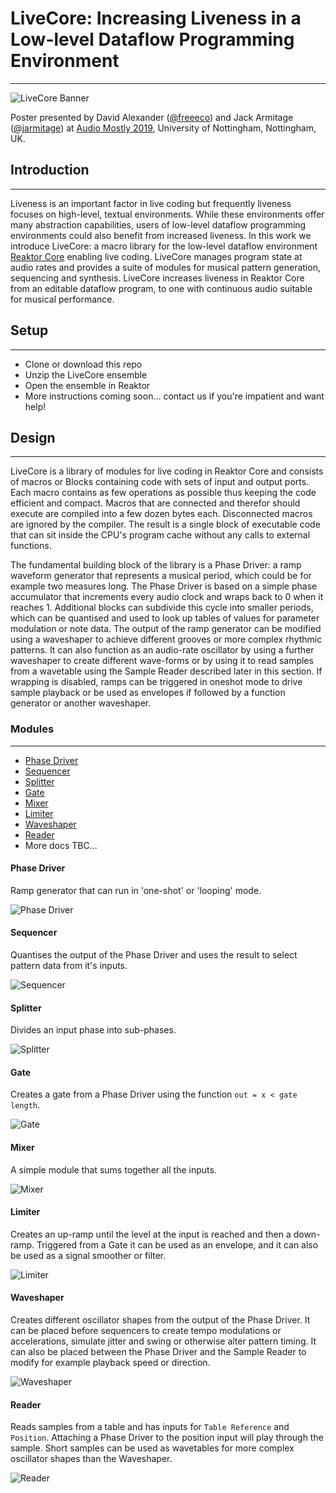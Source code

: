 # LiveCore: Increasing Liveness in a Low-level Dataflow Programming Environment
---

![LiveCore Banner](https://i.imgur.com/tMiYKKs.png)

Poster presented by David Alexander ([@freeeco](https://github.com/freeeco)) and Jack Armitage ([@jarmitage](https://github.com/jarmitage)) at [Audio Mostly 2019](https://audiomostly.com), University of Nottingham, Nottingham, UK.


## Introduction
---

Liveness is an important factor in live coding but frequently liveness focuses on high-level, textual environments.
While these environments offer many abstraction capabilities, users of low-level dataflow programming environments could also benefit from increased liveness.
In this work we introduce LiveCore: a macro library for the low-level dataflow environment [Reaktor Core](https://www.native-instruments.com/fileadmin/ni_media/downloads/manuals/REAKTOR_6_Building_in_Core_English_2015_11.pdf) enabling live coding.
LiveCore manages program state at audio rates and provides a suite of modules for musical pattern generation, sequencing and synthesis.
LiveCore increases liveness in Reaktor Core from an editable dataflow program, to one with continuous audio suitable for musical performance.

## Setup
---

- Clone or download this repo
- Unzip the LiveCore ensemble
- Open the ensemble in Reaktor
- More instructions coming soon... contact us if you're impatient and want help!

## Design
---

LiveCore is a library of modules for live coding in Reaktor Core and consists of macros or Blocks containing code with sets of input and output ports.
Each macro contains as few operations as possible thus keeping the code efficient and compact.
Macros that are connected and therefor should execute are compiled into a few dozen bytes each. Disconnected macros are ignored by the compiler.
The result is a single block of executable code that can sit inside the CPU's program cache without any calls to external functions.

The fundamental building block of the library is a Phase Driver: a ramp waveform generator that represents a musical period, which could be for example two measures long.
The Phase Driver is based on a simple phase accumulator that increments every audio clock and wraps back to 0 when it reaches 1.
Additional blocks can subdivide this cycle into smaller periods, which can be quantised and used to look up tables of values for parameter modulation or note data. 
The output of the ramp generator can be modified using a waveshaper to achieve different grooves or more complex rhythmic patterns.
It can also function as an audio-rate oscillator by using a further waveshaper to create different wave-forms or by using it to read samples from a wavetable using the Sample Reader described later in this section.
If wrapping is disabled, ramps can be triggered in oneshot mode to drive sample playback or be used as envelopes if followed by a function generator or another waveshaper.

### Modules
---

- [Phase Driver](#phase-driver)
- [Sequencer](#sequencer)
- [Splitter](#splitter)
- [Gate](#gate)
- [Mixer](#mixer)
- [Limiter](#limiter)
- [Waveshaper](#waveshaper)
- [Reader](#reader)
- More docs TBC...

#### Phase Driver

Ramp generator that can run in 'one-shot' or 'looping' mode.

![Phase Driver](https://i.imgur.com/55xRAVY.png)

#### Sequencer

Quantises the output of the Phase Driver and uses the result to select pattern data from it's inputs.

![Sequencer](https://i.imgur.com/cJZeVMz.png)

#### Splitter

Divides an input phase into sub-phases.

![Splitter](https://i.imgur.com/8dODKH6.png)

#### Gate

Creates a gate from a Phase Driver using the function `out = x < gate length`.

![Gate](https://i.imgur.com/FD8675k.png)

#### Mixer

A simple module that sums together all the inputs.

![Mixer](https://i.imgur.com/R41SWi4.png)

#### Limiter

Creates an up-ramp until the level at the input is reached and then a down-ramp.
Triggered from a Gate it can be used as an envelope, and 
it can also be used as a signal smoother or filter.

![Limiter](https://i.imgur.com/AQF9i72.png)

#### Waveshaper

Creates different oscillator shapes from the output of the Phase Driver. 
It can be placed before sequencers to create tempo modulations or accelerations, simulate jitter and swing or otherwise alter pattern timing.
It can also be placed between the Phase Driver and the Sample Reader to modify for example playback speed or direction.

![Waveshaper](https://i.imgur.com/7EINPD3.png)

#### Reader

Reads samples from a table and has inputs for `Table Reference` and `Position`. 
Attaching a Phase Driver to the position input will play through the sample.
Short samples can be used as wavetables for more complex oscillator shapes than the Waveshaper.

![Reader](https://i.imgur.com/ragtr1r.png)

